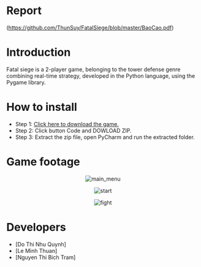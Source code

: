 # Report
(https://github.com/ThunSuy/FatalSiege/blob/master/BaoCao.pdf)
# Introduction
Fatal siege is a 2-player game, belonging to the tower defense genre combining real-time strategy, developed in the Python language, using the Pygame library.
# How to install
* Step 1: [Click here to download the game.](https://github.com/ThunSuy/FatalSiege)
* Step 2: Click button Code and DOWLOAD ZIP.
* Step 3: Extract the zip file, open PyCharm and run the extracted folder.

# Game footage
<p align="center">
    <img src="https://i.pinimg.com/736x/ee/14/40/ee1440b712b7d47e1b7ce07ca6f64bb4.jpg" alt="main_menu">
</p>
<p align="center">
    <img src="https://i.pinimg.com/736x/ef/d1/10/efd11001a2fd7ddc0173e05fcf63824b.jpg" alt="start">
</p>
<p align="center">
    <img src="https://i.pinimg.com/736x/6e/c1/fd/6ec1fd8c22ed5566ba6e07e22ee5f702.jpg" alt="fight">
</p>

# Developers
* [Do Thi Nhu Quynh]
* [Le Minh Thuan]
* [Nguyen Thi Bich Tram]
